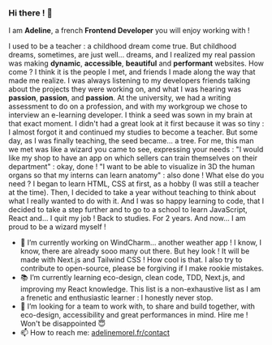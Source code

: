 ### Hi there ! 👋

I am **Adeline**, a french **Frontend Developer** you will enjoy working with !

I used to be a teacher : a childhood dream come true. But childhood dreams, sometimes, are just well... dreams, and I realized my real passion was making **dynamic**, **accessible**, **beautiful** and **performant** websites. How come ? I think it is the people I met, and friends I made along the way that made me realize. I was always listening to my developers friends talking about the projects they were working on, and what I was hearing was **passion**, **passion**, and **passion**.
At the university, we had a writing assessment to do on a profession, and with my workgroup we chose to interview an e-learning developer. I think a seed was sown in my brain at that exact moment. I didn't had a great look at it first because it was so tiny : I almost forgot it and continued my studies to become a teacher. But some day, as I was finally teaching, the seed became... a tree. For me, this man we met was like a wizard you came to see, expressing your needs : "I would like my shop to have an app on which sellers can train themselves on their department" : okay, done ! "I want to be able to visualize in 3D the human organs so that my interns can learn anatomy" : also done ! What else do you need ?
I began to learn HTML, CSS at first, as a hobby (I was still a teacher at the time). Then, I decided to take a year without teaching to think about what I really wanted to do with it. And I was so happy learning to code, that I decided to take a step further and to go to a school to learn JavaScript, React and... I quit my job ! Back to studies. For 2 years. And now... I am proud to be a wizard myself !

- 🧪 I’m currently working on WindCharm... another weather app ! I know, I know, there are already sooo many out there. But hey look ! It will be made with Next.js and Tailwind CSS ! How cool is that. I also try to contribute to open-source, please be forgiving if I make rookie mistakes.
- 📚 I’m currently learning eco-design, clean code, TDD, Next.js, and improving my React knowledge. This list is a non-exhaustive list as I am a frenetic and enthusiastic learner : I honestly never stop.
- 🤝 I’m looking for a team to work with, to share and build together, with eco-design, accessibility and great performances in mind. Hire me ! Won't be disappointed 😇
- 📫 How to reach me: <a href="https://adelinemorel.fr/#contact" target="_blank">adelinemorel.fr/contact</a>

